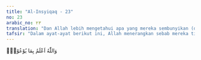 ```yaml
---
title: "Al-Insyiqaq - 23"
no: 23
arabic_no: ٢٣
translation: "Dan Allah lebih mengetahui apa yang mereka sembunyikan (dalam hati mereka)."
tafsir: "Dalam ayat-ayat berikut ini, Allah menerangkan sebab mereka tidak mau mengakuinya, yaitu:\n\n1.Mereka dengki kepada Nabi Muhammad atas kelebihan yang telah dikaruniakan Allah kepadanya.\n\n2.Mereka takut kehilangan pengaruh dan kedudukan sebagai pemimpin bangsanya.\n\n3.Mereka tidak mau mengganti kepercayaan yang telah dianut oleh nenek moyang mereka dengan kepercayaan yang lain. Allah mengetahui apa yang mereka sembunyikan dalam hati mereka. Oleh karena itu, Allah mengejek mereka dengan kata-kata, \"Berilah kabar gembira kepada mereka dengan azab yang pedih di hari Kiamat nanti.\""
---
```


وَاللّٰهُ اَعْلَمُ بِمَا يُوْعُوْنَۖ 
